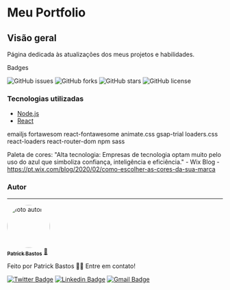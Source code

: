 <!-- <p align="center">
  <img src="Banner.png" width="350" alt="banner portfolio">
</p>

https://buildpack-registry.s3.amazonaws.com/buildpacks/mars/create-react-app.tgz
-->

<h1 align="rigth">Meu Portfolio</h1>

## Visão geral

<p>Página dedicada às atualizações dos meus projetos e habilidades.</p>

Badges

![GitHub issues](https://img.shields.io/github/issues/PatrickBastosDeveloper/Meu_Portfolio)
![GitHub forks](https://img.shields.io/github/forks/PatrickBastosDeveloper/Meu_Portfolio)
![GitHub stars](https://img.shields.io/github/stars/PatrickBastosDeveloper/Meu_Portfolio)
![GitHub license](https://img.shields.io/github/license/PatrickBastosDeveloper/Meu_Portfolio)

### Tecnologias utilizadas

- [Node.js](https://nodejs.org/en/)
- [React](https://pt-br.reactjs.org/)

emailjs
fortawesom
react-fontawesome
animate.css
gsap-trial
loaders.css
react-loaders
react-router-dom
npm sass

Paleta de cores: "Alta tecnologia: Empresas de tecnologia optam muito pelo uso do azul que simboliza confiança, inteligência e eficiência." - Wix Blog -https://pt.wix.com/blog/2020/02/como-escolher-as-cores-da-sua-marca

### Autor

---

<a href="https://github.com/PatrickBastosDeveloper">
 <img style="border-radius: 50%;" src="https://avatars3.githubusercontent.com/patrickbastosdeveloper" width="100px;" alt="foto autor"/>
 <br />
 <sub><b>Patrick Bastos</b></sub></a> <a href="https://blog.rocketseat.com.br/author/thiago//" title="Rocketseat">🚀</a>

Feito por Patrick Bastos
👋🏽 Entre em contato!

[![Twitter Badge](https://img.shields.io/badge/-@PatrickBastosC-1ca0f1?style=flat-square&labelColor=1ca0f1&logo=twitter&logoColor=white&link=https://twitter.com/patrickbastosc)]()
[![Linkedin Badge](https://img.shields.io/badge/-PatrickBastosDeveloper-blue?style=flat-square&logo=Linkedin&logoColor=white&link=https://www.linkedin.com/in/patrickbastosdeveloper/)](https://www.linkedin.com/in/patrickbastosdeveloper/)
[![Gmail Badge](https://img.shields.io/badge/-patrickbastosc@gmail.com-c14438?style=flat-square&logo=Gmail&logoColor=white&link=mailto:patrickbastosc@gmail.com)](https://mail.google.com/mail/u/0/?tab=rm&ogbl#inbox)
